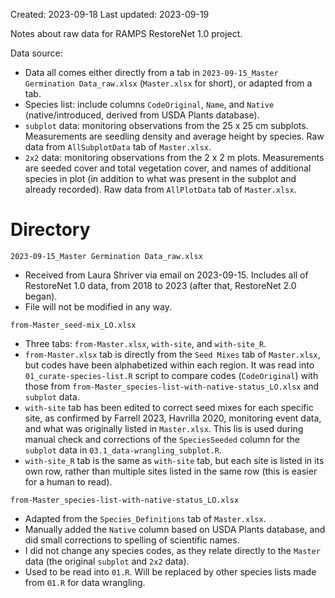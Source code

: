 Created: 2023-09-18
Last updated: 2023-09-19
  
Notes about raw data for RAMPS RestoreNet 1.0 project.

Data source:
- Data all comes either directly from a tab in `2023-09-15_Master Germination Data_raw.xlsx` (`Master.xlsx` for short), or adapted from a tab.
- Species list: include columns `CodeOriginal`, `Name`, and `Native` (native/introduced, derived from USDA Plants database). 
- `subplot` data: monitoring observations from the 25 x 25 cm subplots. Measurements are seedling density and average height by species. Raw data from `AllSubplotData` tab of `Master.xlsx`.
- `2x2` data: monitoring observations from the 2 x 2 m plots. Measurements are seeded cover and total vegetation cover, and names of additional species in plot (in addition to what was present in the subplot and already recorded). Raw data from `AllPlotData` tab of `Master.xlsx`.


# Directory
`2023-09-15_Master Germination Data_raw.xlsx`
- Received from Laura Shriver via email on 2023-09-15. Includes all of RestoreNet 1.0 data, from 2018 to 2023 (after that, RestoreNet 2.0 began).
- File will not be modified in any way.  

`from-Master_seed-mix_LO.xlsx`
- Three tabs: `from-Master.xlsx`, `with-site`, and `with-site_R`.
- `from-Master.xlsx` tab is directly from the `Seed Mixes` tab of `Master.xlsx`, but codes have been alphabetized within each region. It was read into `01_curate-species-list.R` script to compare codes (`CodeOriginal`) with those from `from-Master_species-list-with-native-status_LO.xlsx` and `subplot` data.
- `with-site` tab has been edited to correct seed mixes for each specific site, as confirmed by Farrell 2023, Havrilla 2020, monitoring event data, and what was originally listed in `Master.xlsx`. This lis is used during manual check and corrections of the `SpeciesSeeded` column for the `subplot` data in `03.1_data-wrangling_subplot.R`.
- `with-site_R` tab is the same as `with-site` tab, but each site is listed in its own row, rather than multiple sites listed in the same row (this is easier for a human to read).
 
`from-Master_species-list-with-native-status_LO.xlsx`
- Adapted from the `Species_Definitions` tab of `Master.xlsx`.
- Manually added the `Native` column based on USDA Plants database, and did small corrections to spelling of scientific names.
- I did not change any species codes, as they relate directly to the `Master` data (the original `subplot` and `2x2` data).
- Used to be read into `01.R`. Will be replaced by other species lists made from `01.R` for data wrangling.


